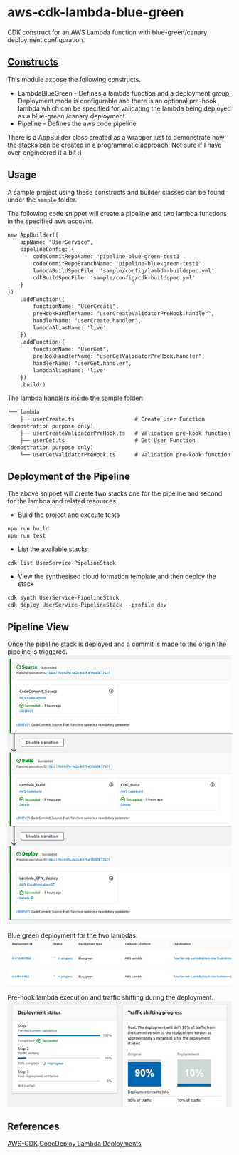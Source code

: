 # aws-cdk-lambda-blue-green
 CDK construct for an AWS Lambda function with blue-green/canary deployment configuration.

## [Constructs](https://docs.aws.amazon.com/cdk/latest/guide/constructs.html)
 This module expose the following constructs.

 * LambdaBlueGreen - Defines a lambda function and a deployment group. Deployment mode is configurable and there is
  an optional pre-hook lambda which can be specified for validating the lambda being deployed as a blue-green
  /canary deployment.
 * Pipeline - Defines the aws code pipeline
 
 There is a AppBuilder class created as a wrapper just to demonstrate how the stacks can be created in a programmatic
  approach. Not sure if I have over-engineered it a bit :)  

## Usage
 A sample project using these constructs and builder classes can be found under the `sample` folder.
 
 The following code snippet will create a pipeline and two lambda functions in the specified aws account.
 
 ```
 new AppBuilder({
     appName: "UserService",
     pipelineConfig: {
         codeCommitRepoName: 'pipeline-blue-green-test1',
         codeCommitRepoBranchName: 'pipeline-blue-green-test1',
         lambdaBuildSpecFile: 'sample/config/lambda-buildspec.yml',
         cdkBuildSpecFile: 'sample/config/cdk-buildspec.yml'
     }
 })
     .addFunction({
         functionName: "UserCreate",
         preHookHandlerName: "userCreateValidatorPreHook.handler",
         handlerName: "userCreate.handler",
         lambdaAliasName: 'live'
     })
     .addFunction({
         functionName: "UserGet",
         preHookHandlerName: "userGetValidatorPreHook.handler",
         handlerName: "userGet.handler",
         lambdaAliasName: 'live'
     })
     .build()   
 ``` 

The lambda handlers inside the sample folder:
```
└── lambda
    ├── userCreate.ts                   # Create User Function (demostration purpose only)
    ├── userCreateValidatorPreHook.ts   # Validation pre-kook function 
    ├── userGet.ts                      # Get User Function (demostration purpose only)
    └── userGetValidatorPreHook.ts      # Validation pre-kook function 

```
## Deployment of the Pipeline
The above snippet will create two stacks one for the pipeline and second for the lambda and related resources.

 * Build the project and execute tests
```
npm run build
npm run test
``` 
 * List the available stacks 
```
cdk list UserService-PipelineStack
```
 * View the synthesised cloud formation template and then deploy the stack
```
cdk synth UserService-PipelineStack
cdk deploy UserService-PipelineStack --profile dev
``` 

## Pipeline View
Once the pipeline stack is deployed and a commit is made to the origin the pipeline is triggered.
![Pipeline](./screenshots/Pipeline.png)

Blue green deployment for the two lambdas.
![Blue-Green](./screenshots/blue-green.png)

Pre-hook lambda execution and traffic shifting during the deployment.
![Traffic-shifting](./screenshots/traffic-shifting.png)

## References
[AWS-CDK](https://docs.aws.amazon.com/cdk/latest/guide/home.html)
[CodeDeploy Lambda Deployments](https://docs.aws.amazon.com/codedeploy/latest/userguide/applications-create-lambda.html)

